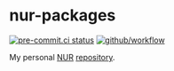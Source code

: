 # nur-packages

[![pre-commit.ci status](https://results.pre-commit.ci/badge/github/Freed-Wu/nur-packages/main.svg)](https://results.pre-commit.ci/latest/github/Freed-Wu/nur-packages/main)
[![github/workflow](https://github.com/Freed-Wu/nur-packages/actions/workflows/main.yml/badge.svg)](https://github.com/Freed-Wu/nur-packages/actions)

My personal [NUR](https://github.com/nix-community/NUR)
[repository](https://app.cachix.org/cache/freed-wu).
